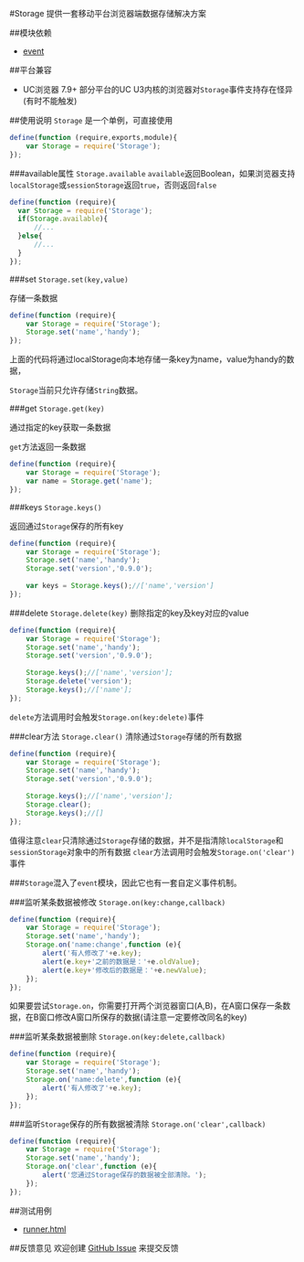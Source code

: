 #Storage
提供一套移动平台浏览器端数据存储解决方案

##模块依赖
- [event](http://github.com/alipay/arale/tree/master/lib/events)

##平台兼容
- UC浏览器 7.9+ 部分平台的UC U3内核的浏览器对`Storage`事件支持存在怪异(有时不能触发)

##使用说明
`Storage` 是一个单例，可直接使用

```js
define(function (require,exports,module){
    var Storage = require('Storage');
});
```
###available属性 `Storage.available`
`available`返回Boolean，如果浏览器支持`localStorage`或`sessionStorage`返回`true`，否则返回`false`

```js
define(function (require){
  var Storage = require('Storage');
  if(Storage.available){
      //...
  }else{
      //...
  }
});
```

###set `Storage.set(key,value)`

存储一条数据

```js
define(function (require){
    var Storage = require('Storage');
    Storage.set('name','handy');
});
```
上面的代码将通过localStorage向本地存储一条key为name，value为handy的数据，

`Storage`当前只允许存储`String`数据。

###get `Storage.get(key)`

通过指定的key获取一条数据

`get`方法返回一条数据

```js
define(function (require){
    var Storage = require('Storage');
    var name = Storage.get('name');
});
```
###keys `Storage.keys()`

返回通过`Storage`保存的所有key

```js
define(function (require){
    var Storage = require('Storage');
    Storage.set('name','handy');
    Storage.set('version','0.9.0');
    
    var keys = Storage.keys();//['name','version']
});
```
###delete `Storage.delete(key)`
删除指定的key及key对应的value

```js
define(function (require){
    var Storage = require('Storage');
    Storage.set('name','handy');
    Storage.set('version','0.9.0');
    
    Storage.keys();//['name','version'];
    Storage.delete('version');
    Storage.keys();//['name'];
});
```
`delete`方法调用时会触发`Storage.on(key:delete)`事件

###clear方法 `Storage.clear()`
清除通过`Storage`存储的所有数据

```js
define(function (require){
    var Storage = require('Storage');
    Storage.set('name','handy');
    Storage.set('version','0.9.0');
    
    Storage.keys();//['name','version'];
    Storage.clear();
    Storage.keys();//[]
});
```
值得注意`clear`只清除通过`Storage`存储的数据，并不是指清除`localStorage`和`sessionStorage`对象中的所有数据
`clear`方法调用时会触发`Storage.on('clear')`事件

###`Storage`混入了`event`模块，因此它也有一套自定义事件机制。

###监听某条数据被修改 `Storage.on(key:change,callback)`

```js
define(function (require){
    var Storage = require('Storage');
    Storage.set('name','handy');
    Storage.on('name:change',function (e){
        alert('有人修改了'+e.key);
        alert(e.key+'之前的数据是：'+e.oldValue);
        alert(e.key+'修改后的数据是：'+e.newValue);
    });
});
```
如果要尝试`Storage.on`，你需要打开两个浏览器窗口(A,B)，在A窗口保存一条数据，在B窗口修改A窗口所保存的数据(请注意一定要修改同名的key)

###监听某条数据被删除 `Storage.on(key:delete,callback)`

```js
define(function (require){
    var Storage = require('Storage');
    Storage.set('name','handy');
    Storage.on('name:delete',function (e){
        alert('有人修改了'+e.key);
    });
});
```
###监听`Storage`保存的所有数据被清除 `Storage.on('clear',callback)`

```js
define(function (require){
    var Storage = require('Storage');
    Storage.set('name','handy');
    Storage.on('clear',function (e){
        alert('您通过Storage保存的数据被全部清除。');
    });
});
```
##测试用例
- [runner.html](../lib/storage/tests/runner.html)

##反馈意见
欢迎创建 [GitHub Issue](http://github.com/alipay/handy/issues/new) 来提交反馈